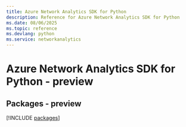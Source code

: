 ```yaml
---
title: Azure Network Analytics SDK for Python
description: Reference for Azure Network Analytics SDK for Python
ms.date: 08/06/2025
ms.topic: reference
ms.devlang: python
ms.service: networkanalytics
---
```

# Azure Network Analytics SDK for Python - preview
## Packages - preview
[!INCLUDE [packages](network-analytics-index.md)]